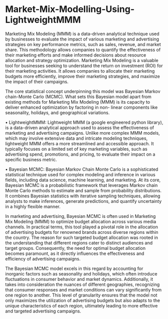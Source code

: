 # Market-Mix-Modelling-Using-LightweightMMM

Marketing Mix Modeling (MMM) is a data-driven analytical technique used by businesses to evaluate the impact of various marketing and advertising strategies on key performance metrics, such as sales, revenue, and market share. This methodology allows companies to quantify the effectiveness of their marketing efforts and make informed decisions about resource allocation and strategy optimization. Marketing Mix Modeling is a valuable tool for businesses seeking to understand the return on investment (ROI) for their marketing activities. It allows companies to allocate their marketing budgets more efficiently, improve their marketing strategies, and maximize the impact of their campaigns.


The core statistical concept underpinning this model was Bayesian Markov chain-Monte Carlo (MCMC). What sets this Bayesian model apart from existing methods for Marketing Mix Modeling (MMM) is its capacity to deliver enhanced optimization by factoring in non- linear components like seasonality, holidays, and geographical variations.

• LightweightMMM: Lightweight MMM (a google engineered python library), is a data-driven analytical approach used to assess the effectiveness of marketing and advertising campaigns. Unlike more complex MMM models, which may involve extensive data and intricate modeling techniques, lightweight MMM offers a more streamlined and accessible approach. It typically focuses on a limited set of key marketing variables, such as advertising spend, promotions, and pricing, to evaluate their impact on a specific business metric.

• Bayesian MCMC: Bayesian Markov Chain Monte Carlo is a sophisticated statistical technique used for complex modeling and inference in various fields, including data science, machine learning, and marketing. At its core, Bayesian MCMC is a probabilistic framework that leverages Markov chain Monte Carlo methods to estimate and sample from probability distributions. It combines Bayesian statistics with iterative sampling techniques, allowing analysts to make inferences, generate predictions, and quantify uncertainty in a highly flexible manner. 

In marketing and advertising, Bayesian MCMC is often used in Marketing Mix Modeling (MMM) to optimize budget allocation across various media channels.
In practical terms, this tool played a pivotal role in the allocation of advertising budgets for renowned brands across diverse regions within the country. The reason for such targeted budget allocation was rooted in the understanding that different regions cater to distinct audiences and target groups. Consequently, the need for optimal budget allocation becomes paramount, as it directly influences the effectiveness and efficiency of advertising campaigns.


The Bayesian MCMC model excels in this regard by accounting for inorganic factors such as seasonality and holidays, which often introduce fluctuations in consumer behavior and market dynamics. Additionally, it takes into consideration the nuances of different geographies, recognizing that consumer responses and market conditions can vary significantly from one region to another. This level of granularity ensures that the model not only maximizes the utilization of advertising budgets but also adapts to the unique characteristics of each region, ultimately leading to more effective and targeted advertising campaigns.
